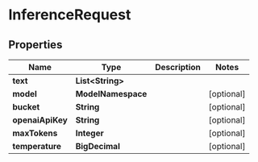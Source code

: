 

# InferenceRequest


## Properties

| Name | Type | Description | Notes |
|------------ | ------------- | ------------- | -------------|
|**text** | **List&lt;String&gt;** |  |  |
|**model** | **ModelNamespace** |  |  [optional] |
|**bucket** | **String** |  |  [optional] |
|**openaiApiKey** | **String** |  |  [optional] |
|**maxTokens** | **Integer** |  |  [optional] |
|**temperature** | **BigDecimal** |  |  [optional] |



